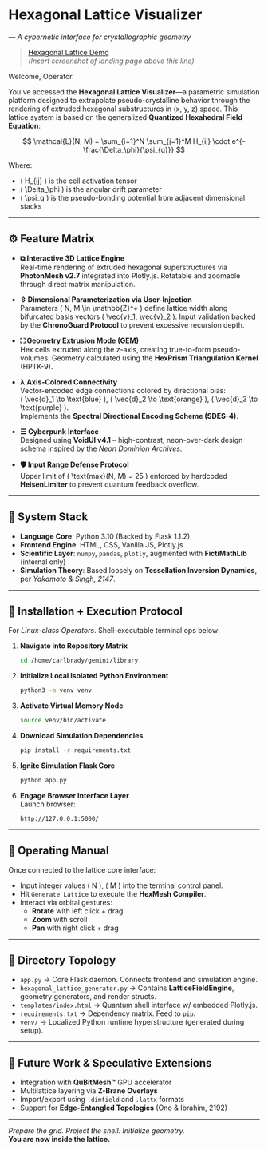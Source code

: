 # Hexagonal Lattice Visualizer  
*― A cybernetic interface for crystallographic geometry*

> [Hexagonal Lattice Demo](images/hexdemo.png "Click to enlarge")  
> *(Insert screenshot of landing page above this line)*

Welcome, Operator.

You’ve accessed the **Hexagonal Lattice Visualizer**—a parametric simulation platform designed to extrapolate pseudo-crystalline behavior through the rendering of extruded hexagonal substructures in (x, y, z) space. This lattice system is based on the generalized **Quantized Hexahedral Field Equation**:

$$
\mathcal{L}(N, M) = \sum_{i=1}^N \sum_{j=1}^M H_{ij} \cdot e^{-\frac{\Delta_\phi}{\psi_{q}}}
$$

Where:
- \( H_{ij} \) is the cell activation tensor
- \( \Delta_\phi \) is the angular drift parameter
- \( \psi_q \) is the pseudo-bonding potential from adjacent dimensional stacks

---

## ⚙️ Feature Matrix

- **⧉ Interactive 3D Lattice Engine**  
    Real-time rendering of extruded hexagonal superstructures via **PhotonMesh v2.7** integrated into Plotly.js. Rotatable and zoomable through direct matrix manipulation.

- **⇳ Dimensional Parameterization via User-Injection**  
    Parameters \( N, M \in \mathbb{Z}^+ \) define lattice width along bifurcated basis vectors \( \vec{v}_1, \vec{v}_2 \). Input validation backed by the **ChronoGuard Protocol** to prevent excessive recursion depth.

- **⛶ Geometry Extrusion Mode (GEM)**  
    Hex cells extruded along the z-axis, creating true-to-form pseudo-volumes. Geometry calculated using the **HexPrism Triangulation Kernel** (HPTK-9).

- **λ Axis-Colored Connectivity**  
    Vector-encoded edge connections colored by directional bias:  
    \( \vec{d}_1 \to \text{blue} \), \( \vec{d}_2 \to \text{orange} \), \( \vec{d}_3 \to \text{purple} \).  
    Implements the **Spectral Directional Encoding Scheme (SDES-4)**.

- **☰ Cyberpunk Interface**  
    Designed using **VoidUI v4.1** – high-contrast, neon-over-dark design schema inspired by the *Neon Dominion Archives*.

- **🛡️ Input Range Defense Protocol**  
    Upper limit of \( \text{max}(N, M) = 25 \) enforced by hardcoded **HeisenLimiter** to prevent quantum feedback overflow.

---

## 🔧 System Stack

- **Language Core**: Python 3.10 (Backed by Flask 1.1.2)  
- **Frontend Engine**: HTML, CSS, Vanilla JS, Plotly.js  
- **Scientific Layer**: `numpy`, `pandas`, `plotly`, augmented with **FictiMathLib** (internal only)  
- **Simulation Theory**: Based loosely on **Tessellation Inversion Dynamics**, per *Yakamoto & Singh, 2147*.

---

## 🧪 Installation + Execution Protocol

For *Linux-class Operators*. Shell-executable terminal ops below:

1. **Navigate into Repository Matrix**  
    ```bash
    cd /home/carlbrady/gemini/library
    ```

2. **Initialize Local Isolated Python Environment**  
    ```bash
    python3 -m venv venv
    ```

3. **Activate Virtual Memory Node**  
    ```bash
    source venv/bin/activate
    ```

4. **Download Simulation Dependencies**  
    ```bash
    pip install -r requirements.txt
    ```

5. **Ignite Simulation Flask Core**  
    ```bash
    python app.py
    ```

6. **Engage Browser Interface Layer**  
    Launch browser:  
    ```
    http://127.0.0.1:5000/
    ```

---

## 🚀 Operating Manual

Once connected to the lattice core interface:

- Input integer values \( N \), \( M \) into the terminal control panel.
- Hit `Generate Lattice` to execute the **HexMesh Compiler**.
- Interact via orbital gestures:  
  - **Rotate** with left click + drag  
  - **Zoom** with scroll  
  - **Pan** with right click + drag

---

## 📁 Directory Topology

- `app.py` → Core Flask daemon. Connects frontend and simulation engine.
- `hexagonal_lattice_generator.py` → Contains **LatticeFieldEngine**, geometry generators, and render structs.
- `templates/index.html` → Quantum shell interface w/ embedded Plotly.js.
- `requirements.txt` → Dependency matrix. Feed to `pip`.
- `venv/` → Localized Python runtime hyperstructure (generated during setup).

---

## 📡 Future Work & Speculative Extensions

- Integration with **QuBitMesh™** GPU accelerator  
- Multilattice layering via **Z-Brane Overlays**  
- Import/export using `.dimfield` and `.lattx` formats  
- Support for **Edge-Entangled Topologies** (Ono & Ibrahim, 2192)

---

*Prepare the grid. Project the shell. Initialize geometry.*  
**You are now inside the lattice.**
